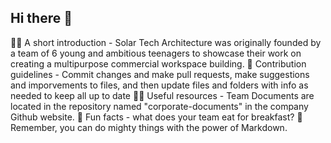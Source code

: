 ## Hi there 👋

🙋‍♀️ A short introduction - Solar Tech Architecture was originally founded by a team of 6 young and ambitious teenagers to showcase their work on creating a multipurpose commercial workspace building.
🌈 Contribution guidelines - Commit changes and make pull requests, make suggestions and imporvements to files, and then update files and folders with info as needed to keep all up to date
👩‍💻 Useful resources - Team Documents are located in the repository named "corporate-documents" in the company Github website. 
🍿 Fun facts - what does your team eat for breakfast?
🧙 Remember, you can do mighty things with the power of Markdown.
